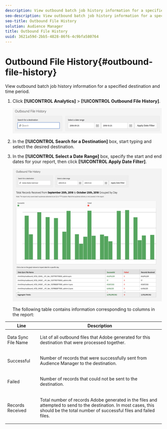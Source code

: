 ```yaml
---
description: View outbound batch job history information for a specified destination and time period.
seo-description: View outbound batch job history information for a specified destination and time period.
seo-title: Outbound File History
solution: Audience Manager
title: Outbound File History
uuid: 3621a59d-2bb5-4828-86f6-4c9bfa580764
---
```


# Outbound File History{#outbound-file-history}

View outbound batch job history information for a specified destination and time period.

<!-- 

t_reports_outbound_history.xml

 -->

1. Click **[!UICONTROL Analytics]** > **[!UICONTROL Outbound File History]**.

   ![Step Result](assets/outbound_history.png)

1. In the **[!UICONTROL Search for a Destination]** box, start typing and select the desired destination.
1. In the **[!UICONTROL Select a Date Range]** box, specify the start and end dates for your report, then click **[!UICONTROL Apply Date Filter]**.

   ![Step Result](assets/outbound_history_stats.png)

   The following table contains information corresponding to columns in the report: 

<table id="table_93076D46AC50411395E72B9B987E99BE"> 
 <thead> 
  <tr> 
   <th colname="col1" class="entry"> Line </th> 
   <th colname="col2" class="entry"> Description </th> 
  </tr> 
 </thead>
 <tbody> 
  <tr> 
   <td colname="col1"> Data Sync File Name </td> 
   <td colname="col2"> <p>List of all outbound files that <span class="keyword"> Adobe</span> generated for this destination that were processed together. </p> </td> 
  </tr> 
  <tr> 
   <td colname="col1"> Successful </td> 
   <td colname="col2"> <p>Number of records that were successfully sent from <span class="keyword"> Audience Manager</span> to the destination. </p> </td> 
  </tr> 
  <tr> 
   <td colname="col1"> Failed </td> 
   <td colname="col2"> <p>Number of records that could not be sent to the destination. </p> </td> 
  </tr> 
  <tr> 
   <td colname="col1"> Records Received </td> 
   <td colname="col2"> <p>Total number of records <span class="keyword"> Adobe</span> generated in the files and attempted to send to the destination. In most cases, this should be the total number of successful files and failed files. </p> </td> 
  </tr> 
 </tbody> 
</table>

